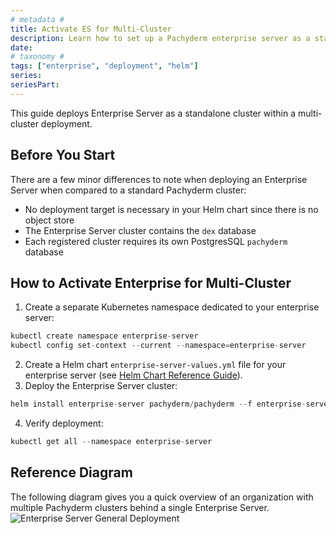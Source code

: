 ```yaml
---
# metadata # 
title: Activate ES for Multi-Cluster
description: Learn how to set up a Pachyderm enterprise server as a standalone cluster within a multi-cluster deployment.
date: 
# taxonomy #
tags: ["enterprise", "deployment", "helm"]
series:
seriesPart:
---
```


This guide deploys Enterprise Server as a standalone cluster within a multi-cluster deployment.

## Before You Start 

There are a few minor differences to note when deploying an Enterprise Server when compared to a standard Pachyderm cluster:

- No deployment target is necessary in your Helm chart since there is no object store
- The Enterprise Server cluster contains the `dex` database
- Each registered cluster requires its own PostgresSQL `pachyderm` database
  
##  How to Activate Enterprise for Multi-Cluster 


1. Create a separate Kubernetes namespace dedicated to your enterprise server:
```s
kubectl create namespace enterprise-server
kubectl config set-context --current --namespace=enterprise-server
```
2. Create a Helm chart `enterprise-server-values.yml` file for your enterprise server (see [Helm Chart Reference Guide](../../../../reference/helm-values)). 
3. Deploy the Enterprise Server cluster:
```s
helm install enterprise-server pachyderm/pachyderm --f enterprise-server-values.yml
```
4. Verify deployment:
```s
kubectl get all --namespace enterprise-server
```

## Reference  Diagram 
The following diagram gives you a quick overview of an organization with multiple Pachyderm clusters behind a single Enterprise Server.
![Enterprise Server General Deployment](/images/enterprise-server.png)
